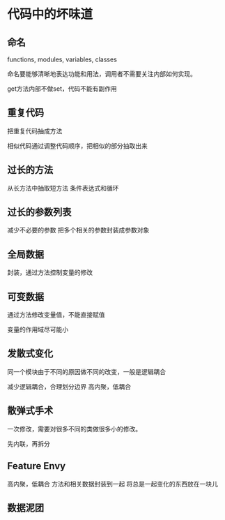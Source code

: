 # 代码中的坏味道

## 命名

functions, modules, variables, classes

命名要能够清晰地表达功能和用法，调用者不需要关注内部如何实现。

get方法内部不做set，代码不能有副作用

## 重复代码

把重复代码抽成方法

相似代码通过调整代码顺序，把相似的部分抽取出来


## 过长的方法

从长方法中抽取短方法
条件表达式和循环


## 过长的参数列表

减少不必要的参数
把多个相关的参数封装成参数对象


## 全局数据

封装，通过方法控制变量的修改


## 可变数据

通过方法修改变量值，不能直接赋值

变量的作用域尽可能小


## 发散式变化

同一个模块由于不同的原因做不同的改变，一般是逻辑耦合

减少逻辑耦合，合理划分边界
高内聚，低耦合


## 散弹式手术

一次修改，需要对很多不同的类做很多小的修改。

先内联，再拆分


## Feature Envy

高内聚，低耦合
方法和相关数据封装到一起
将总是一起变化的东西放在一块儿


## 数据泥团



